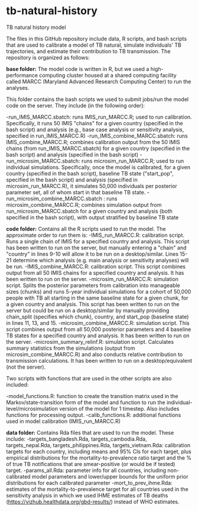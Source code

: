 # tb-natural-history
TB natural history model

The files in this GitHub repository include data, R scripts, and bash scripts that are used to calibrate a model of TB natural, simulate individuals' TB trajectories, and estimate their contribution to TB transmission. 
The repository is organized as follows:

**base folder:**
The model code is written in R, but we used a high-performance computing cluster housed at a shared computing facility called MARCC (Maryland Advanced Research Computing Center) to run the analyses. 

This folder contains the bash scripts we used to submit jobs/run the model code on the server. They include (in the following order):

-run_IMIS_MARCC.sbatch: runs IMIS_run_MARCC.R; used to run calibration. Specifically, it runs 50 IMIS "chains" for a given country (specified in the bash script) and analysis (e.g., base case analysis or sensitivity analysis, specified in run_IMIS_MARCC.R)
-run_IMIS_combine_MARCC.sbatch: runs IMIS_combine_MARCC.R; combines calibration output from the 50 IMIS chains (from run_IMIS_MARCC.sbatch) for a given country (specified in the bash script) and analysis (specified in the bash script)
-run_microsim_MARCC.sbatch: runs microsim_run_MARCC.R; used to run individual simulations. Specifically, once the model is calibrated, for a given country (specified in the bash script), baseline TB state ("start_pop", specified in the bash script) and analysis (specified in microsim_run_MARCC.R), it simulates 50,000 individuals per posterior parameter set, all of whom start in that baseline TB state.
-run_microsim_combine_MARCC.sbatch : runs microsim_combine_MARCC.R; combines simulation output from run_microsim_MARCC.sbatch for a given country and analysis (both specified in the bash script), with output stratified by baseline TB state 

**code folder:**
Contains all the R scripts used to run the model. The approximate order to run them is:
-IMIS_run_MARCC.R: calibration script. Runs a single chain of IMIS for a specified country and analysis. This script has been written to run on the server, but manually entering a "chain" and "country" in lines 9-10 will allow it to be run on a desktop/similar. Lines 15-21 determine which analysis (e.g. main analysis or sensitivity analyses) will be run. 
-IMIS_combine_MARCC.R: calibration script. This script combines output from all 50 IMIS chains for a specified country and analysis. It has been written to run on the server.
-microsim_run_MARCC.R: simulation script. Splits the posterior parameters from calibration into manageable sizes (chunks) and runs 5-year individual simulations for a cohort of 50,000 people with TB all starting in the same baseline state for a given chunk, for a given country and analysis. This script has been written to run on the server but could be run on a desktop/similar by manually providing chain_split (specifies which chunk), country, and start_pop (baseline state) in lines 11, 13, and 15.
-microsim_combine_MARCC.R: simulation script. This script combines output from all 50,000 posterior parameters and 4 baseline TB states for a specified country and analysis. It has been written to run on the server.
-microsim_summary_relinf.R: simulation script. Calculates summary statistics from the simulations (output from microsim_combine_MARCC.R) and also conducts relative contribution to transmission calculations. It has been written to run on a desktop/equivalent (not the server).

Two scripts with functions that are used in the other scripts are also included:

-model_functions.R: function to create the transition matrix used in the Markov/state-transition form of the model and function to run the individual-level/microsimulation version of the model for 1 timestep. Also includes functions for processing output. 
-calib_functions.R: additional functions used in model calibration (IMIS_run_MARCC.R)

**data folder:**
Contains Rda files that are used to run the model. These include:
-targets_bangladesh.Rda, targets_cambodia.Rda, targets_nepal.Rda, targets_philippines.Rda, targets_vietnam.Rda: calibration targets for each country, including means and 95% CIs for each target, plus empirical distributions for the mortality-to-prevalence ratio target and the % of true TB notifications that are smear-positive (or would be if tested) target. 
-params_all.Rda: parameter info for all countries, including non-calibrated model parameters and lower/upper bounds for the uniform prior distributions for each calibrated parameter
-mort_to_prev_ihme.Rda: estimates of the mortality-to-prevalence target for all countries used in the sensitivity analysis in which we used IHME estimates of TB deaths (https://vizhub.healthdata.org/gbd-results/) instead of WHO estimates. 

